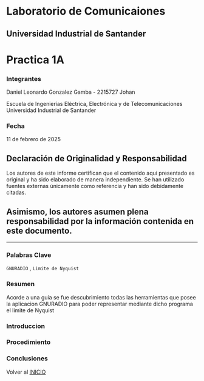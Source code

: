 # Laboratorio de Comunicaiones

## Universidad Industrial de Santander

# Practica 1A


### Integrantes

Daniel Leonardo Gonzalez Gamba - 2215727
Johan

Escuela de Ingenierías Eléctrica, Electrónica y de Telecomunicaciones  
Universidad Industrial de Santander

### Fecha
11 de febrero de 2025

## Declaración de Originalidad y Responsabilidad
Los autores de este informe certifican que el contenido aquí presentado es original y ha sido elaborado de manera independiente. Se han utilizado fuentes externas únicamente como referencia y han sido debidamente citadas.

Asimismo, los autores asumen plena responsabilidad por la información contenida en este documento. 
---

---
### Palabras Clave 
`GNURADIO` , `Limite de Nyquist` 

### Resumen 
Acorde a una guia se fue descubrimiento todas las herramientas que posee la aplicacion GNURADIO para poder representar mediante dicho programa el limite de Nyquist

### Introduccion


### Procedimiento

### Conclusiones

Volver al [INICIO](#GNURADIO_LABCOMUIS_2025_1_B1B_G1)
